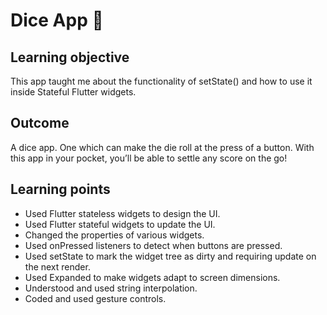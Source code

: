 
# Dice App 🎲

## Learning objective
This app taught me about the functionality of setState() and how to use it inside Stateful Flutter widgets.


## Outcome

 A dice app. One which can make the die roll at the press of a button. With this app in your pocket, you’ll be able to settle any score on the go!


## Learning points

- Used Flutter stateless widgets to design the UI.
- Used Flutter stateful widgets to update the UI.
- Changed the properties of various widgets.
- Used onPressed listeners to detect when buttons are pressed.
- Used setState to mark the widget tree as dirty and requiring update on the next render.
- Used Expanded to make widgets adapt to screen dimensions.
- Understood and used string interpolation.
- Coded and used gesture controls.

